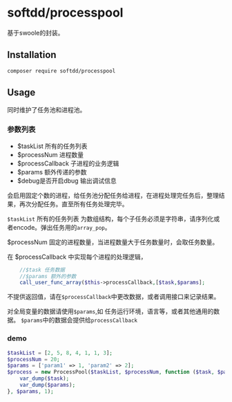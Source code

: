 # softdd/processpool
基于swoole的封装。
## Installation
```bash
composer require softdd/processpool
```
## Usage
同时维护了任务池和进程池。
### 参数列表

- $taskList 所有的任务列表
- $processNum 进程数量
- $processCallback  子进程的业务逻辑
- $params 额外传递的参数
- $debug是否开启dbug 输出调试信息

会启用固定个数的进程，给任务池分配任务给进程，在进程处理完任务后，整理结果，再次分配任务。直至所有任务处理完毕。

```$taskList``` 所有的任务列表 为数组结构，每个子任务必须是字符串，请序列化或者encode。弹出任务用的```array_pop```。

$processNum 固定的进程数量，当进程数量大于任务数量时，会取任务数量。

在 $processCallback 中实现每个进程的处理逻辑， 
```php
    //$task 任务数据
    //$params 额外的参数
    call_user_func_array($this->processCallback,[$task,$params];
```
不提供返回值，请在```$processCallback```中更改数据，或者调用接口来记录结果。

对全局变量的数据请使用```$params```,如 任务运行环境，语言等，或者其他通用的数据。
```$params```中的数据会提供给```processCallback```

### demo
```php
$taskList = [2, 5, 8, 4, 1, 1, 3];
$processNum = 20;
$params = ['param1' => 1, 'param2' => 2];
$process = new ProcessPool($taskList, $processNum, function ($task, $params) {
    var_dump($task);
    var_dump($params);
}, $params, 1);
```

